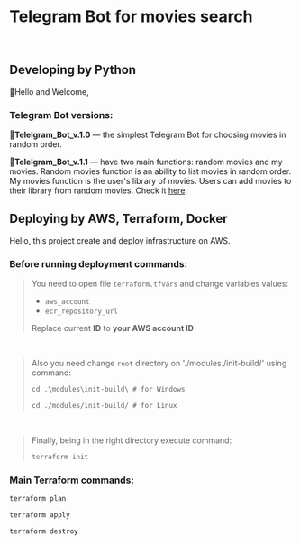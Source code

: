 # Telegram Bot for movies search
<br>

## Developing by Python

:wave:Hello and Welcome,

### Telegram Bot versions:

:round_pushpin:**Telelgram_Bot_v.1.0** — the simplest Telegram Bot for choosing movies in random order. 

:round_pushpin:**Telelgram_Bot_v.1.1** — have two main functions: random movies and my movies. Random movies function is an ability to list movies in random order. My movies function is the user's library of movies. Users can add movies to their library from random movies.
Check it [here](https://t.me/crisp_cinema_bot).
<br>

## Deploying by AWS, Terraform, Docker

Hello, this project create and deploy infrastructure on AWS.

### Before running deployment commands:

> You need to open file `terraform.tfvars` and change
variables values:
> - `aws_account`
> - `ecr_repository_url`
>
> Replace current **ID** to **your AWS account ID**
<br>

> Also you need change `root` directory
> on './modules./init-build/' using command:
> ```md
> cd .\modules\init-build\ # for Windows
> ```
> ```md
> cd ./modules/init-build/ # for Linux
> ```
<br>

> Finally, being in the right directory
> execute command:
> ```md
> terraform init
> ```

### Main Terraform commands:

```md
terraform plan
``` 

```md
terraform apply
```

```md
terraform destroy
```

